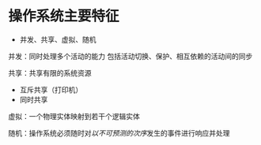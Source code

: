 # 操作系统主要特征
* 并发、共享、虚拟、随机

并发：同时处理多个活动的能力
包括活动切换、保护、相互依赖的活动间的同步

共享：共享有限的系统资源
- 互斥共享（打印机）
- 同时共享

虚拟：一个物理实体映射到若干个逻辑实体

随机：操作系统必须随时对*以不可预测的次序*发生的事件进行响应并处理

